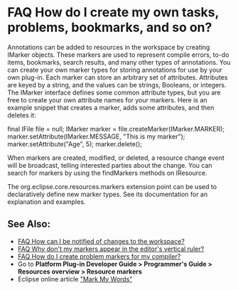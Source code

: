 

FAQ How do I create my own tasks, problems, bookmarks, and so on?
=================================================================

Annotations can be added to resources in the workspace by creating IMarker objects. These markers are used to represent compile errors, to-do items, bookmarks, search results, and many other types of annotations. You can create your own marker types for storing annotations for use by your own plug-in. Each marker can store an arbitrary set of attributes. Attributes are keyed by a string, and the values can be strings, Booleans, or integers. The IMarker interface defines some common attribute types, but you are free to create your own attribute names for your markers. Here is an example snippet that creates a marker, adds some attributes, and then deletes it:

   final IFile file = null;
   IMarker marker = file.createMarker(IMarker.MARKER);
   marker.setAttribute(IMarker.MESSAGE, "This is my marker");
   marker.setAttribute("Age", 5);
   marker.delete();

When markers are created, modified, or deleted, a resource change event will be broadcast, telling interested parties about the change. You can search for markers by using the findMarkers methods on IResource.

The org.eclipse.core.resources.markers extension point can be used to declaratively define new marker types. See its documentation for an explanation and examples.

See Also:
---------

*   [FAQ How can I be notified of changes to the workspace?](./FAQ_How_can_I_be_notified_of_changes_to_the_workspace.md "FAQ How can I be notified of changes to the workspace?")
*   [FAQ Why don't my markers appear in the editor's vertical ruler?](./FAQ_Why_don%27t_my_markers_appear_in_the_editor%27s_vertical_ruler.md "FAQ Why don't my markers appear in the editor's vertical ruler?")
*   [FAQ How do I create problem markers for my compiler?](./FAQ_How_do_I_create_problem_markers_for_my_compiler.md "FAQ How do I create problem markers for my compiler?")
*   Go to **Platform Plug-in Developer Guide > Programmer's Guide > Resources overview > Resource markers**
*   Eclipse online article ["Mark My Words"](https://www.eclipse.org/articles/Article-Mark%20My%20Words/mark-my-words.html)


